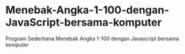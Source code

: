 # Menebak-Angka-1-100-dengan-JavaScript-bersama-komputer
Program Sederhana Menebak Angka 1-100 dengan Javascript bersama komputer
